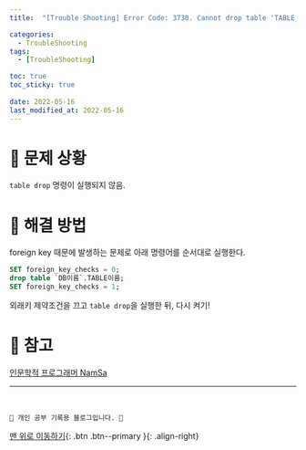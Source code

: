 ```yaml
---
title:  "[Trouble Shooting] Error Code: 3730. Cannot drop table 'TABLE_1' referenced by a foreign key constraint 'ibfk_1' on table 'TABLE_2' 해결"

categories:
  - TroubleShooting
tags:
  - [TroubleShooting]

toc: true
toc_sticky: true
 
date: 2022-05-16
last_modified_at: 2022-05-16
---
```


# 🚨 문제 상황
`table drop` 명령이 실행되지 않음.

# 🔮 해결 방법
foreign key 때문에 발생하는 문제로 아래 명령어를 순서대로 실행한다.
```sql
SET foreign_key_checks = 0;
drop table `DB이름`.TABLE이름;
SET foreign_key_checks = 1;
```
외래키 제약조건을 끄고 `table drop`을 실행한 뒤, 다시 켜기!


# 📝 참고
[인문학적 프로그래머 NamSa](https://nan1004au.tistory.com/entry/MYSQL-foreign-key-%EB%AC%B4%EC%8B%9C%ED%95%98%EA%B3%A0-%ED%85%8C%EC%9D%B4%EB%B8%94-%EC%82%AD%EC%A0%9C)

***
<br>

    💛 개인 공부 기록용 블로그입니다. 👻

[맨 위로 이동하기](#){: .btn .btn--primary }{: .align-right}